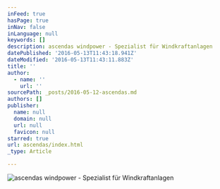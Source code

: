 ```yaml
---
inFeed: true
hasPage: true
inNav: false
inLanguage: null
keywords: []
description: ascendas windpower - Spezialist für Windkraftanlagen
datePublished: '2016-05-13T11:43:18.941Z'
dateModified: '2016-05-13T11:43:11.883Z'
title: ''
author:
  - name: ''
    url: ''
sourcePath: _posts/2016-05-12-ascendas.md
authors: []
publisher:
  name: null
  domain: null
  url: null
  favicon: null
starred: true
url: ascendas/index.html
_type: Article

---
```

![ascendas windpower - Spezialist für Windkraftanlagen](https://the-grid-user-content.s3-us-west-2.amazonaws.com/a5374dd5-ebfe-408e-b8fe-ff04771ad873.jpg)